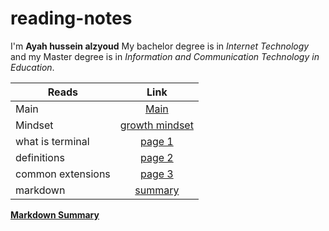 # reading-notes

I'm **Ayah hussein alzyoud** 
My bachelor degree is in *Internet Technology* and my Master degree is in *Information and Communication Technology in Education*.

| Reads             |                                  Link                                  |
| ----------------- | :--------------------------------------------------------------------: |
| Main              |         [Main](https://ayah-hussein.github.io/reading-notes/)          |
| Mindset           | [growth mindset](https://ayah-hussein.github.io/reading-notes/mindset) |
| what is terminal  |    [page 1](https://ayah-hussein.github.io/reading-notes/terminal)     |
| definitions       |   [page 2](https://ayah-hussein.github.io/reading-notes/definitions)   |
| common extensions |     [page 3](https://ayah-hussein.github.io/reading-notes/common)      |
| markdown          |    [summary](summary%20of%20md.md)                                     |


**[Markdown Summary](summary%20of%20md.md)**



  

